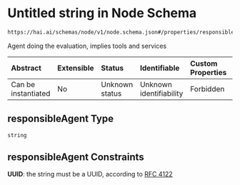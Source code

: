 # Untitled string in Node Schema

```txt
https://hai.ai/schemas/node/v1/node.schema.json#/properties/responsibleAgent
```

Agent doing the evaluation, implies tools and services

| Abstract            | Extensible | Status         | Identifiable            | Custom Properties | Additional Properties | Access Restrictions | Defined In                                                                          |
| :------------------ | :--------- | :------------- | :---------------------- | :---------------- | :-------------------- | :------------------ | :---------------------------------------------------------------------------------- |
| Can be instantiated | No         | Unknown status | Unknown identifiability | Forbidden         | Allowed               | none                | [node.schema.json\*](../../schemas/node/v1/node.schema.json "open original schema") |

## responsibleAgent Type

`string`

## responsibleAgent Constraints

**UUID**: the string must be a UUID, according to [RFC 4122](https://tools.ietf.org/html/rfc4122 "check the specification")
